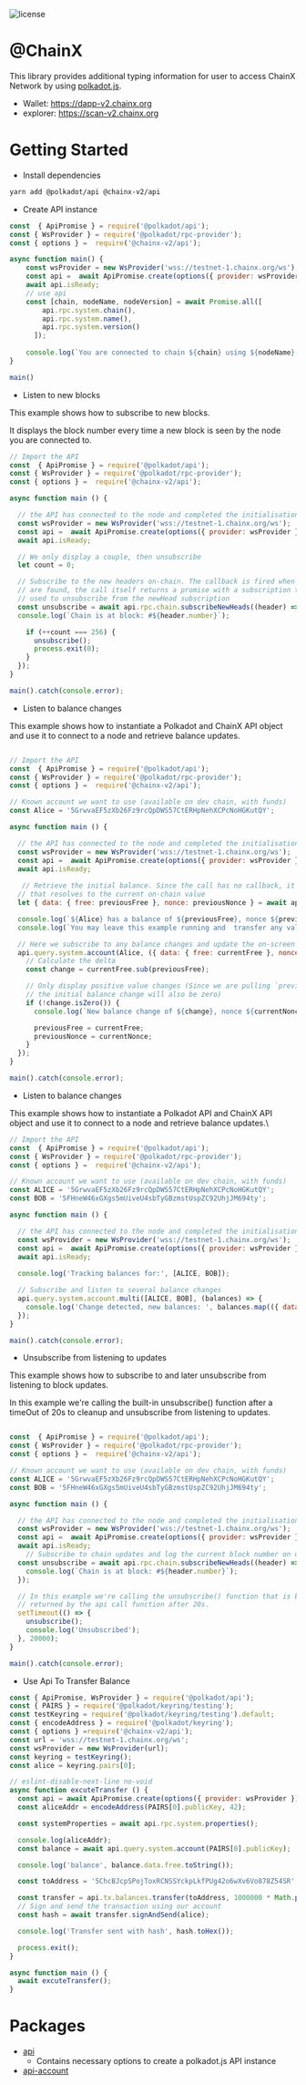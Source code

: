 ![license](https://img.shields.io/badge/License-Apache%202.0-blue?logo=apache&style=flat-square)

# @ChainX

This library provides additional typing information for user to access ChainX Network by using [polkadot.js](https://github.com/polkadot-js/api).

- Wallet: https://dapp-v2.chainx.org
- explorer: https://scan-v2.chainx.org

# Getting Started

- Install dependencies

```bash
yarn add @polkadot/api @chainx-v2/api
```

- Create API instance

```js
const  { ApiPromise } = require('@polkadot/api');
const { WsProvider } = require('@polkadot/rpc-provider');
const { options } =  require('@chainx-v2/api');

async function main() {
    const wsProvider = new WsProvider('wss://testnet-1.chainx.org/ws');
    const api =  await ApiPromise.create(options({ provider: wsProvider }));
    await api.isReady;
    // use api
    const [chain, nodeName, nodeVersion] = await Promise.all([
        api.rpc.system.chain(),
        api.rpc.system.name(),
        api.rpc.system.version()
      ]);
    
    console.log(`You are connected to chain ${chain} using ${nodeName} v${nodeVersion}`);
}

main()
```

- Listen to new blocks

This example shows how to subscribe to new blocks.

It displays the block number every time a new block is seen by the node you are connected to.

```js
// Import the API
const  { ApiPromise } = require('@polkadot/api');
const { WsProvider } = require('@polkadot/rpc-provider');
const { options } =  require('@chainx-v2/api');

async function main () {

  // the API has connected to the node and completed the initialisation process
  const wsProvider = new WsProvider('wss://testnet-1.chainx.org/ws');
  const api =  await ApiPromise.create(options({ provider: wsProvider }));
  await api.isReady;

  // We only display a couple, then unsubscribe
  let count = 0;

  // Subscribe to the new headers on-chain. The callback is fired when new headers
  // are found, the call itself returns a promise with a subscription that can be
  // used to unsubscribe from the newHead subscription
  const unsubscribe = await api.rpc.chain.subscribeNewHeads((header) => {
  console.log(`Chain is at block: #${header.number}`);

    if (++count === 256) {
      unsubscribe();
      process.exit(0);
    }
  });
}

main().catch(console.error);

```
- Listen to balance changes

This example shows how to instantiate a Polkadot and ChainX API object and use it to connect to a node and retrieve balance updates.

```js

// Import the API
const  { ApiPromise } = require('@polkadot/api');
const { WsProvider } = require('@polkadot/rpc-provider');
const { options } =  require('@chainx-v2/api');

// Known account we want to use (available on dev chain, with funds)
const Alice = '5GrwvaEF5zXb26Fz9rcQpDWS57CtERHpNehXCPcNoHGKutQY';

async function main () {

  // the API has connected to the node and completed the initialisation process
  const wsProvider = new WsProvider('wss://testnet-1.chainx.org/ws');
  const api =  await ApiPromise.create(options({ provider: wsProvider }));
  await api.isReady;
  
   // Retrieve the initial balance. Since the call has no callback, it is simply a promise
  // that resolves to the current on-chain value
  let { data: { free: previousFree }, nonce: previousNonce } = await api.query.system.account(Alice);

  console.log(`${Alice} has a balance of ${previousFree}, nonce ${previousNonce}`);
  console.log(`You may leave this example running and  transfer any value to ${Alice}`);

  // Here we subscribe to any balance changes and update the on-screen value
  api.query.system.account(Alice, ({ data: { free: currentFree }, nonce: currentNonce }) => {
    // Calculate the delta
    const change = currentFree.sub(previousFree);

    // Only display positive value changes (Since we are pulling `previous` above already,
    // the initial balance change will also be zero)
    if (!change.isZero()) {
      console.log(`New balance change of ${change}, nonce ${currentNonce}`);

      previousFree = currentFree;
      previousNonce = currentNonce;
    }
  });
}

main().catch(console.error);

```

- Listen to balance changes

This example shows how to instantiate a Polkadot API and ChainX API object and use it to connect to a node and retrieve balance updates.\

```js
// Import the API
const  { ApiPromise } = require('@polkadot/api');
const { WsProvider } = require('@polkadot/rpc-provider');
const { options } =  require('@chainx-v2/api');

// Known account we want to use (available on dev chain, with funds)
const ALICE = '5GrwvaEF5zXb26Fz9rcQpDWS57CtERHpNehXCPcNoHGKutQY';
const BOB = '5FHneW46xGXgs5mUiveU4sbTyGBzmstUspZC92UhjJM694ty';

async function main () {

  // the API has connected to the node and completed the initialisation process
  const wsProvider = new WsProvider('wss://testnet-1.chainx.org/ws');
  const api =  await ApiPromise.create(options({ provider: wsProvider }));
  await api.isReady;
  
  console.log('Tracking balances for:', [ALICE, BOB]);

  // Subscribe and listen to several balance changes
  api.query.system.account.multi([ALICE, BOB], (balances) => {
    console.log('Change detected, new balances: ', balances.map(({ data: { free } }) => free));
  });
}

main().catch(console.error);

```

- Unsubscribe from listening to updates

This example shows how to subscribe to and later unsubscribe from listening to block updates.

In this example we're calling the built-in unsubscribe() function after a timeOut of 20s to cleanup and unsubscribe from listening to updates.

```js

const  { ApiPromise } = require('@polkadot/api');
const { WsProvider } = require('@polkadot/rpc-provider');
const { options } =  require('@chainx-v2/api');

// Known account we want to use (available on dev chain, with funds)
const ALICE = '5GrwvaEF5zXb26Fz9rcQpDWS57CtERHpNehXCPcNoHGKutQY';
const BOB = '5FHneW46xGXgs5mUiveU4sbTyGBzmstUspZC92UhjJM694ty';

async function main () {

  // the API has connected to the node and completed the initialisation process
  const wsProvider = new WsProvider('wss://testnet-1.chainx.org/ws');
  const api =  await ApiPromise.create(options({ provider: wsProvider }));
  await api.isReady;
    // Subscribe to chain updates and log the current block number on update.
  const unsubscribe = await api.rpc.chain.subscribeNewHeads((header) => {
    console.log(`Chain is at block: #${header.number}`);
  });

  // In this example we're calling the unsubscribe() function that is being
  // returned by the api call function after 20s.
  setTimeout(() => {
    unsubscribe();
    console.log('Unsubscribed');
  }, 20000);
}

main().catch(console.error);
```

- Use Api To Transfer Balance

```js
const { ApiPromise, WsProvider } = require('@polkadot/api');
const { PAIRS } = require('@polkadot/keyring/testing');
const testKeyring = require('@polkadot/keyring/testing').default;
const { encodeAddress } = require('@polkadot/keyring');
const { options } =require('@chainx-v2/api');
const url = 'wss://testnet-1.chainx.org/ws';
const wsProvider = new WsProvider(url);
const keyring = testKeyring();
const alice = keyring.pairs[0];

// eslint-disable-next-line no-void
async function excuteTransfer () {
  const api = await ApiPromise.create(options({ provider: wsProvider }));
  const aliceAddr = encodeAddress(PAIRS[0].publicKey, 42);

  const systemProperties = await api.rpc.system.properties();

  console.log(aliceAddr);
  const balance = await api.query.system.account(PAIRS[0].publicKey);

  console.log('balance', balance.data.free.toString());

  const toAddress = '5ChcBJcpSPojToxRCNSSYckpLkfPUg42o6wXv6Vo878Z54SR';

  const transfer = api.tx.balances.transfer(toAddress, 1000000 * Math.pow(10, 8));
  // Sign and send the transaction using our account
  const hash = await transfer.signAndSend(alice);

  console.log('Transfer sent with hash', hash.toHex());

  process.exit();
}

async function main () {
  await excuteTransfer();
}

```

# Packages

- [api](./packages/api)
  - Contains necessary options to create a polkadot.js API instance
- [api-account](./packages/api-derive)
